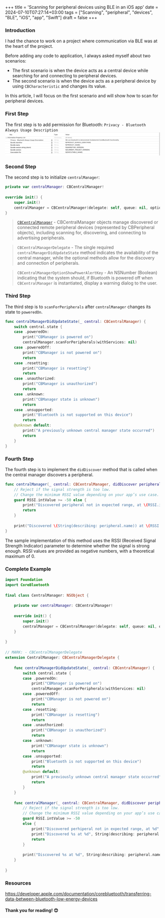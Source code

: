 +++
title = 'Scanning for peripheral devices using BLE in an iOS app'
date = 2024-07-10T07:27:14+03:00
tags = ["Scanning", "peripheral", "devices", "BLE", "iOS", "app", "Swift"]
draft = false
+++

### Introduction
I had the chance to work on a project where communication via BLE was at the heart of the project.

Before adding any code to application, I always asked myself about two scenarios:
- The first scenario is when the device acts as a central device while searching for and connecting to peripheral devices.
- The second scenario is when the device acts as a peripheral device by using `CBCharacteristic` and changes its value.

In this article, I will focus on the first scenario and will show how to scan for peripheral devices.

### First Step
The first step is to add permission for Bluetooth: `Privacy - Bluetooth Always Usage Description`
![alt image](images/0.png#center)

### Second Step
The second step is to initialize `centralManager`:
```swift
private var centralManager: CBCentralManager!
    
override init() {
    super.init()
    centralManager = CBCentralManager(delegate: self, queue: nil, options: [CBCentralManagerOptionShowPowerAlertKey: true])
}
```

> [`CBCentralManager`](https://developer.apple.com/documentation/corebluetooth/cbcentralmanager/) - CBCentralManager objects manage discovered or connected remote peripheral devices (represented by CBPeripheral objects), including scanning for, discovering, and connecting to advertising peripherals.

> `CBCentralManagerDelegate` - The single required `centralManagerDidUpdateState` method indicates the availability of the central manager, while the optional methods allow for the discovery and connection of peripherals.

> `CBCentralManagerOptionShowPowerAlertKey` - An NSNumber (Boolean) indicating that the system should, if Bluetooth is powered off when `CBCentralManager` is instantiated, display a warning dialog to the user.

### Third Step
The third step is to `scanForPeripherals` after `centralManager` changes its state to `poweredOn`.
```swift
func centralManagerDidUpdateState(_ central: CBCentralManager) {
    switch central.state {
    case .poweredOn:
        print("CBManager is powered on")
        centralManager.scanForPeripherals(withServices: nil)
    case .poweredOff:
        print("CBManager is not powered on")
        return
    case .resetting:
        print("CBManager is resetting")
        return
    case .unauthorized:
        print("CBManager is unauthorized")
        return
    case .unknown:
        print("CBManager state is unknown")
        return
    case .unsupported:
        print("Bluetooth is not supported on this device")
        return
    @unknown default:
        print("A previously unknown central manager state occurred")
        return
    }
}
``` 

### Fourth Step
The fourth step is to implement the `didDiscover` method that is called when the central manager discovers a peripheral.
```swift
func centralManager(_ central: CBCentralManager, didDiscover peripheral: CBPeripheral, advertisementData: [String : Any], rssi RSSI: NSNumber) {
    // Reject if the signal strength is too low.
    // Change the minimum RSSI value depending on your app’s use case.
    guard RSSI.intValue >= -50 else {
        print("Discovered peripheral not in expected range, at \(RSSI.intValue)")
        return
    }

    print("Discovered \(String(describing: peripheral.name)) at \(RSSI.intValue)")
}
```

The sample implementation of this method uses the RSSI (Received Signal Strength Indicator) parameter to determine whether the signal is strong enough. RSSI values are provided as negative numbers, with a theoretical maximum of 0.

### Complete Example

```swift
import Foundation
import CoreBluetooth

final class CentralManager: NSObject {

    private var centralManager: CBCentralManager!
    
    override init() {
        super.init()
        centralManager = CBCentralManager(delegate: self, queue: nil, options: [CBCentralManagerOptionShowPowerAlertKey: true])
    }

}

// MARK: - CBCentralManagerDelegate
extension CentralManager: CBCentralManagerDelegate {

    func centralManagerDidUpdateState(_ central: CBCentralManager) {
        switch central.state {
        case .poweredOn:
            print("CBManager is powered on")
            centralManager.scanForPeripherals(withServices: nil)
        case .poweredOff:
            print("CBManager is not powered on")
            return
        case .resetting:
            print("CBManager is resetting")
            return
        case .unauthorized:
            print("CBManager is unauthorized")
            return
        case .unknown:
            print("CBManager state is unknown")
            return
        case .unsupported:
            print("Bluetooth is not supported on this device")
            return
        @unknown default:
            print("A previously unknown central manager state occurred")
            return
        }
    }

    func centralManager(_ central: CBCentralManager, didDiscover peripheral: CBPeripheral, advertisementData: [String : Any], rssi RSSI: NSNumber) {
        // Reject if the signal strength is too low.
        // Change the minimum RSSI value depending on your app’s use case.
        guard RSSI.intValue >= -50
        else {
            print("Discovered perhiperal not in expected range, at %d", RSSI.intValue)
            print("Discovered %s at %d", String(describing: peripheral.name), RSSI.intValue)
            return
        }

        print("Discovered %s at %d", String(describing: peripheral.name), RSSI.intValue)
    }

}

```

### Resources
https://developer.apple.com/documentation/corebluetooth/transferring-data-between-bluetooth-low-energy-devices

#### Thank you for reading! 😊
